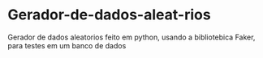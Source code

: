 # Gerador-de-dados-aleat-rios
Gerador de dados aleatorios feito em python, usando a  bibliotebica Faker, para testes em um banco de dados 
